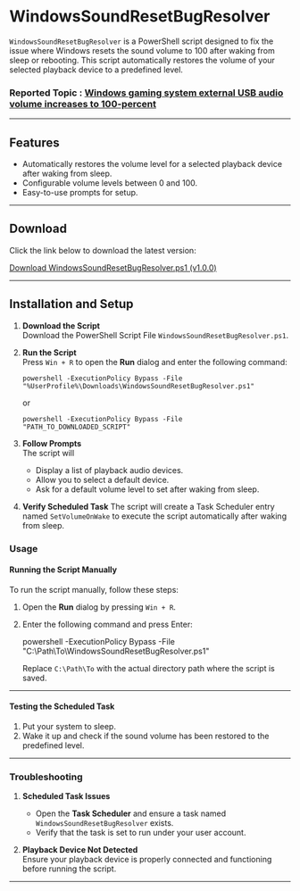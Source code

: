 # WindowsSoundResetBugResolver

`WindowsSoundResetBugResolver` is a PowerShell script designed to fix the issue where Windows resets the sound volume to 100 after waking from sleep or rebooting. This script automatically restores the volume of your selected playback device to a predefined level.

### Reported Topic : [Windows gaming system external USB audio volume increases to 100-percent](https://support.microsoft.com/en-us/topic/windows-gaming-system-external-usb-audio-volume-increases-to-100-percent-18e7697c-52e0-4dc4-8721-a12ffc019258)

---

## Features

- Automatically restores the volume level for a selected playback device after waking from sleep.
- Configurable volume levels between 0 and 100.
- Easy-to-use prompts for setup.

---

## Download

Click the link below to download the latest version:

[Download WindowsSoundResetBugResolver.ps1 (v1.0.0)](https://github.com/leeyoonwoo/WindowsSoundResetBugResolver/releases/download/v1.0.0/WindowsSoundResetBugResolver.ps1)

---

## Installation and Setup

1. **Download the Script**  
   Download the PowerShell Script File `WindowsSoundResetBugResolver.ps1`.

3. **Run the Script**  
   Press `Win + R` to open the **Run** dialog and enter the following command:
  
   ```plaintext
   powershell -ExecutionPolicy Bypass -File "%UserProfile%\Downloads\WindowsSoundResetBugResolver.ps1"
   ```
   or
   ```plaintext
   powershell -ExecutionPolicy Bypass -File "PATH_TO_DOWNLOADED_SCRIPT"
   ```

4. **Follow Prompts**  
   The script will
   - Display a list of playback audio devices.
   - Allow you to select a default device.
   - Ask for a default volume level to set after waking from sleep.
     
5. **Verify Scheduled Task**
   The script will create a Task Scheduler entry named `SetVolumeOnWake` to execute the script automatically after waking from sleep.

### Usage

#### Running the Script Manually

To run the script manually, follow these steps:

1. Open the **Run** dialog by pressing `Win + R`.
2. Enter the following command and press Enter:

   powershell -ExecutionPolicy Bypass -File "C:\Path\To\WindowsSoundResetBugResolver.ps1"

   Replace `C:\Path\To` with the actual directory path where the script is saved.

---

#### Testing the Scheduled Task

1. Put your system to sleep.
2. Wake it up and check if the sound volume has been restored to the predefined level.

---

### Troubleshooting

1. **Scheduled Task Issues**  
   - Open the **Task Scheduler** and ensure a task named `WindowsSoundResetBugResolver` exists.
   - Verify that the task is set to run under your user account.

2. **Playback Device Not Detected**  
   Ensure your playback device is properly connected and functioning before running the script.

---
